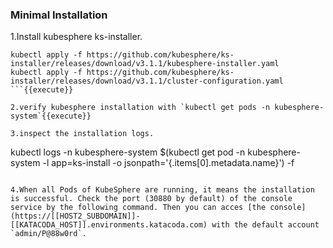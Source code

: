 ### Minimal Installation

1.Install kubesphere ks-installer.
```
kubectl apply -f https://github.com/kubesphere/ks-installer/releases/download/v3.1.1/kubesphere-installer.yaml
kubectl apply -f https://github.com/kubesphere/ks-installer/releases/download/v3.1.1/cluster-configuration.yaml
```{{execute}}

2.verify kubesphere installation with `kubectl get pods -n kubesphere-system`{{execute}}

3.inspect the installation logs.

```
kubectl logs -n kubesphere-system $(kubectl get pod -n kubesphere-system -l app=ks-install -o jsonpath='{.items[0].metadata.name}') -f
```{{execute}}

4.When all Pods of KubeSphere are running, it means the installation is successful. Check the port (30880 by default) of the console service by the following command. Then you can acces [the console](https://[[HOST2_SUBDOMAIN]]-[[KATACODA_HOST]].environments.katacoda.com) with the default account `admin/P@88w0rd`.

